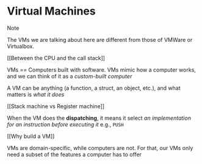 # Virtual Machines

> [!NOTE]
> The VMs we are talking about here are different from those of VMWare or Virtualbox.

[[Between the CPU and the call stack]]

VMs == Computers built with software. VMs mimic how a computer works, and we can think of it as a _custom-built computer_

A VM can be anything (a function, a struct, an object, etc.), and what matters is _what it does_

[[Stack machine vs Register machine]]

When the VM does the **dispatching**, it means it select _an implementation for an instruction before executing it_ e.g., `PUSH`

[[Why build a VM]]

VMs are domain-specific, while computers are not. For that, our VMs only need a subset of the features a computer has to offer
